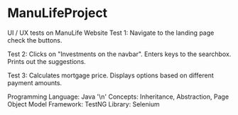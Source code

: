 # ManuLifeProject
UI / UX tests on ManuLife Website
Test 1:
Navigate to the landing page check the buttons.

Test 2:
Clicks on "Investments on the navbar". Enters keys to the searchbox. Prints out the suggestions.

Test 3:
Calculates mortgage price. Displays options based on different payment amounts.

Programming Language: Java '\n'
Concepts: Inheritance, Abstraction, Page Object Model
Framework: TestNG
Library: Selenium
